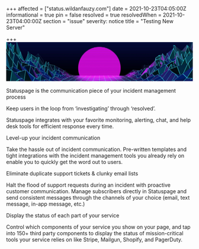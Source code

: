 +++
affected = ["status.wildanfauzy.com"]
date = 2021-10-23T04:05:00Z
informational = true
pin = false
resolved = true
resolvedWhen = 2021-10-23T04:00:00Z
section = "issue"
severity: notice
title = "Testing New Server"

+++
![](/img/wallpaperdog-1764.jpg)

Statuspage is the communication piece of your incident management process

Keep users in the loop from ‘investigating’ through ‘resolved’.

Statuspage integrates with your favorite monitoring, alerting, chat, and help desk tools for efficient response every time.

Level-up your incident communication

Take the hassle out of incident communication. Pre-written templates and tight integrations with the incident management tools you already rely on enable you to quickly get the word out to users.

Eliminate duplicate support tickets & clunky email lists

Halt the flood of support requests during an incident with proactive customer communication. Manage subscribers directly in Statuspage and send consistent messages through the channels of your choice (email, text message, in-app message, etc.)

Display the status of each part of your service

Control which components of your service you show on your page, and tap into 150+ third party components to display the status of mission-critical tools your service relies on like Stripe, Mailgun, Shopify, and PagerDuty.
